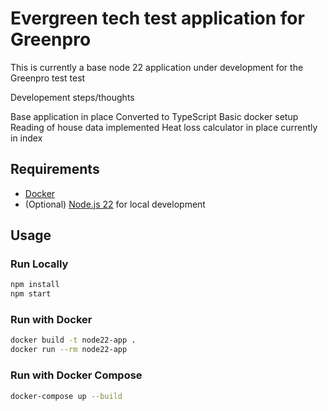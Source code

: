 # Evergreen tech test application for Greenpro

This is currently a base node 22 application under development for the Greenpro test test

Developement steps/thoughts

Base application in place
Converted to TypeScript
Basic docker setup
Reading of house data implemented
Heat loss calculator in place currently in index

## Requirements
- [Docker](https://www.docker.com/get-started)
- (Optional) [Node.js 22](https://nodejs.org/) for local development

## Usage

### Run Locally
```sh
npm install
npm start
```

### Run with Docker
```sh
docker build -t node22-app .
docker run --rm node22-app
```

### Run with Docker Compose
```sh
docker-compose up --build
```

